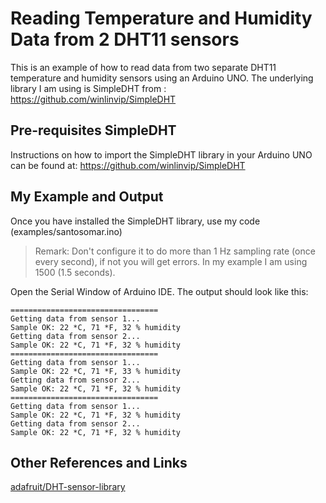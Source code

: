 # Reading Temperature and Humidity Data from 2 DHT11 sensors

This is an example of how to read data from two separate DHT11 temperature and humidity sensors using an Arduino UNO.
The underlying library I am using is SimpleDHT from :
https://github.com/winlinvip/SimpleDHT


## Pre-requisites SimpleDHT 
 
Instructions on how to import the SimpleDHT library in your Arduino UNO can be found at:
https://github.com/winlinvip/SimpleDHT

## My Example and Output
Once you have installed the SimpleDHT library, use my code (examples/santosomar.ino)

> Remark: Don't configure it to do more than 1 Hz sampling rate (once every second), if not you will get errors. In my example I am using 1500 (1.5 seconds).

Open the Serial Window of Arduino IDE. The output should look like this: 

```
=================================
Getting data from sensor 1...
Sample OK: 22 *C, 71 *F, 32 % humidity
Getting data from sensor 2...
Sample OK: 22 *C, 71 *F, 32 % humidity
=================================
Getting data from sensor 1...
Sample OK: 22 *C, 71 *F, 33 % humidity
Getting data from sensor 2...
Sample OK: 22 *C, 71 *F, 32 % humidity
=================================
Getting data from sensor 1...
Sample OK: 22 *C, 71 *F, 32 % humidity
Getting data from sensor 2...
Sample OK: 22 *C, 71 *F, 32 % humidity
```

## Other References and Links
[adafruit/DHT-sensor-library](https://github.com/adafruit/DHT-sensor-library)
